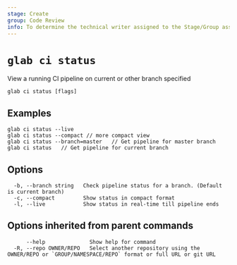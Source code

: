```yaml
---
stage: Create
group: Code Review
info: To determine the technical writer assigned to the Stage/Group associated with this page, see https://about.gitlab.com/handbook/product/ux/technical-writing/#assignments
---
```


<!--
This documentation is auto generated by a script.
Please do not edit this file directly, check cmd/gen-docs/docs.go.
-->

# `glab ci status`

View a running CI pipeline on current or other branch specified

```plaintext
glab ci status [flags]
```

## Examples

```plaintext
glab ci status --live
glab ci status --compact // more compact view
glab ci status --branch=master   // Get pipeline for master branch
glab ci status   // Get pipeline for current branch

```

## Options

```plaintext
  -b, --branch string   Check pipeline status for a branch. (Default is current branch)
  -c, --compact         Show status in compact format
  -l, --live            Show status in real-time till pipeline ends
```

## Options inherited from parent commands

```plaintext
      --help              Show help for command
  -R, --repo OWNER/REPO   Select another repository using the OWNER/REPO or `GROUP/NAMESPACE/REPO` format or full URL or git URL
```
